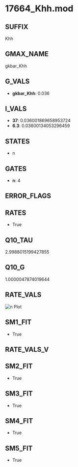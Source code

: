 # 17664_Khh.mod

## SUFFIX

Khh

## GMAX_NAME

gkbar_Khh

## G_VALS

- **gkbar_Khh**: 0.036

## I_VALS

- **37**: 0.036001869658953724
- **6.3**: 0.03600134053296459

## STATES

- n

## GATES

- **n**: 4

## ERROR_FLAGS


## RATES

- True

## Q10_TAU

2.9988015199427855

## Q10_G

1.0000047874019644

## RATE_VALS

![n Plot](/Users/pbozelos/Dropbox/icg-Chai-Panos/supermodels/output_markdown_files/K/17664_Khh.mod/images/n.png)

## SM1_FIT

- True

## RATE_VALS_V

## SM2_FIT

- True

## SM3_FIT

- True

## SM4_FIT

- True

## SM5_FIT

- True

